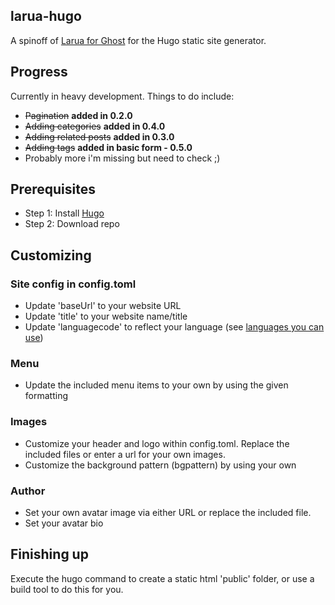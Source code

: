 ## larua-hugo
A spinoff of [Larua for Ghost](https://github.com/Canitia/larua) for the Hugo static site generator. 

## Progress
Currently in heavy development. Things to do include:
- ~~Pagination~~ **added in 0.2.0**
- ~~Adding categories~~ **added in 0.4.0**
- ~~Adding related posts~~ **added in 0.3.0**
- ~~Adding tags~~ **added in basic form - 0.5.0**
- Probably more i'm missing but need to check ;)

## Prerequisites
- Step 1: Install [Hugo](https://gohugo.io/getting-started/installing)
- Step 2: Download repo

## Customizing
### Site config in config.toml
- Update 'baseUrl' to your website URL 
- Update 'title' to your website name/title
- Update 'languagecode' to reflect your language (see [languages you can use](http://www.rssboard.org/rss-language-codes))

### Menu
- Update the included menu items to your own by using the given formatting

### Images
- Customize your header and logo within config.toml. Replace the included files or enter a url for your own images.
- Customize the background pattern (bgpattern) by using your own

### Author
- Set your own avatar image via either URL or replace the included file. 
- Set your avatar bio

## Finishing up
Execute the hugo command to create a static html 'public' folder, or use a build tool to do this for you. 